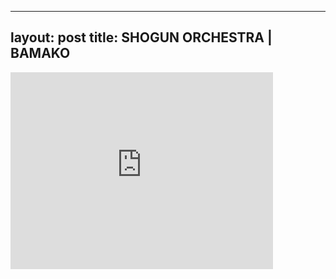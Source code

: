 

---
layout: post
title: SHOGUN ORCHESTRA | BAMAKO
---


<iframe width="420" height="315" src="http://www.youtube.com/embed/mBSMoYeHySg" frameborder="0" allowfullscreen></iframe>

